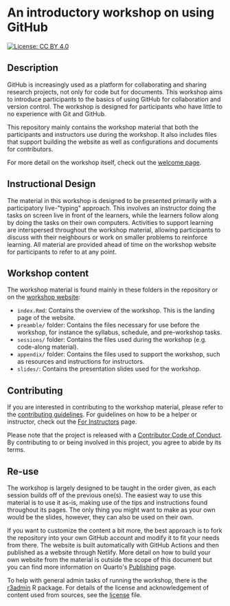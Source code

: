 # An introductory workshop on using GitHub

[![License: CC BY
4.0](https://img.shields.io/badge/License-CC%20BY%204.0-lightgrey.svg)](https://creativecommons.org/licenses/by/4.0/)

## Description

GitHub is increasingly used as a platform for collaborating and sharing
research projects, not only for code but for documents. This workshop
aims to introduce participants to the basics of using GitHub for
collaboration and version control. The workshop is designed for
participants who have little to no experience with Git and GitHub.

This repository mainly contains the workshop material that both the
participants and instructors use during the workshop. It also includes
files that support building the website as well as configurations
and documents for contributors.

For more detail on the workshop itself, check out the [welcome
page](https://github-intro.rostools.org).

## Instructional Design

The material in this workshop is designed to be presented primarily with
a participatory live-"typing" approach. This involves an instructor
doing the tasks on screen live in front of the learners, while the
learners follow along by doing the tasks on their own computers. Activities to support
learning are interspersed throughout the workshop material, allowing
participants to discuss with their neighbours or work on smaller
problems to reinforce learning. All material are
provided ahead of time on the workshop website for participants to refer
to at any point.

## Workshop content

The workshop material is found mainly in these folders in the
repository or on the [workshop website](https://github-intro.rostools.org):

-   `index.Rmd`: Contains the overview of the workshop. This is the
    landing page of the website.
-   `preamble/` folder: Contains the files necessary for use before the
    workshop, for instance the syllabus, schedule, and pre-workshop
    tasks.
-   `sessions/` folder: Contains the files used during the workshop
    (e.g. code-along material).
-   `appendix/` folder: Contains the files used to support the workshop,
    such as resources and instructions for instructors.
-   `slides/`: Contains the presentation slides used for the workshop.

## Contributing

If you are interested in contributing to the workshop material, please
refer to the [contributing guidelines](CONTRIBUTING.md). For guidelines
on how to be a helper or instructor, check out the [For
Instructors](https://r-cubed.rostools.org/for-instructors.html) page.

Please note that the project is released with a [Contributor Code of
Conduct](CODE_OF_CONDUCT.md). By contributing to or being involved in
this project, you agree to abide by its terms.

## Re-use

The workshop is largely designed to be taught in the order given, as
each session builds off of the previous one(s). The easiest way to use
this material is to use it as-is, making use of the tips and
instructions found throughout its pages. The only thing you might want
to make as your own would be the slides, however, they can also
be used on their own.

If you want to customize the content a bit more, the best approach is to fork
the repository into your own GitHub account and modify it to fit your
needs from there. The website is built automatically with GitHub Actions
and then published as a website through Netlify. More detail on how to
build your own website from the material is outside the scope of this
document but you can find more information on Quarto's
[Publishing](https://quarto.org/docs/publishing/) page.

To help with general admin tasks of running the workshop, there is the
[r3admin](https://github.com/rostools/r3admin) R package. For details of
the license and acknowledgement of content used from sources, see the
[license](LICENSE.md) file.

<!-- TODO: Once uploaded to Zenodo, include 'how to cite' info here. -->
